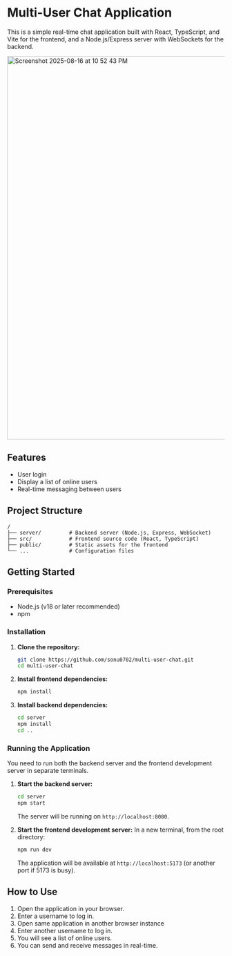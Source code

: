 # Multi-User Chat Application

This is a simple real-time chat application built with React, TypeScript, and Vite for the frontend, and a Node.js/Express server with WebSockets for the backend.

<img width="1501" height="888" alt="Screenshot 2025-08-16 at 10 52 43 PM" src="https://github.com/user-attachments/assets/761df0db-d784-4593-b7be-ad2c212d3b0f" />

## Features

- User login
- Display a list of online users
- Real-time messaging between users

## Project Structure

```
/
├── server/         # Backend server (Node.js, Express, WebSocket)
├── src/            # Frontend source code (React, TypeScript)
├── public/         # Static assets for the frontend
└── ...             # Configuration files
```

## Getting Started

### Prerequisites

- Node.js (v18 or later recommended)
- npm

### Installation

1.  **Clone the repository:**
    ```bash
    git clone https://github.com/sonu0702/multi-user-chat.git
    cd multi-user-chat
    ```

2.  **Install frontend dependencies:**
    ```bash
    npm install
    ```

3.  **Install backend dependencies:**
    ```bash
    cd server
    npm install
    cd ..
    ```

### Running the Application

You need to run both the backend server and the frontend development server in separate terminals.

1.  **Start the backend server:**
    ```bash
    cd server
    npm start
    ```
    The server will be running on `http://localhost:8080`.

2.  **Start the frontend development server:**
    In a new terminal, from the root directory:
    ```bash
    npm run dev
    ```
    The application will be available at `http://localhost:5173` (or another port if 5173 is busy).

## How to Use

1.  Open the application in your browser.
2.  Enter a username to log in.
3.  Open same application in another browser instance 
4.  Enter another username to log in.
3.  You will see a list of online users.
4.  You can send and receive messages in real-time.

